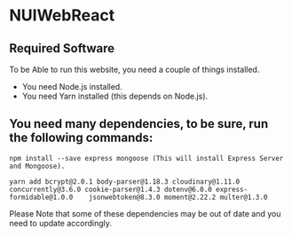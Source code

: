 # NUIWebReact

## Required Software

To be Able to run this website, you need a couple of things installed.

- You need Node.js installed.
- You need Yarn installed (this depends on Node.js).

## You need many dependencies, to be sure, run the following commands:

```
npm install --save express mongoose (This will install Express Server and Mongoose).
```

```
yarn add bcrypt@2.0.1 body-parser@1.18.3 cloudinary@1.11.0 concurrently@3.6.0 cookie-parser@1.4.3 dotenv@6.0.0 express-formidable@1.0.0    jsonwebtoken@8.3.0 moment@2.22.2 multer@1.3.0
```

Please Note that some of these dependencies may be out of date and you need to update accordingly.

